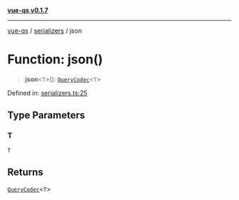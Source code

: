 [**vue-qs v0.1.7**](../../../../README.md)

***

[vue-qs](../../../../README.md) / [serializers](../README.md) / json

# Function: json()

> **json**\<`T`\>(): [`QueryCodec`](../../../../type-aliases/QueryCodec.md)\<`T`\>

Defined in: [serializers.ts:25](https://github.com/iamsomraj/vue-qs/blob/ab438db5bb6a3e0a51e2435f962a383278df5579/src/serializers.ts#L25)

## Type Parameters

### T

`T`

## Returns

[`QueryCodec`](../../../../type-aliases/QueryCodec.md)\<`T`\>

